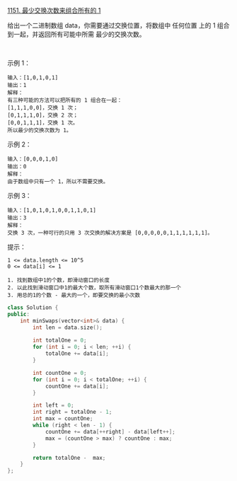 [1151. 最少交换次数来组合所有的 1](https://leetcode-cn.com/problems/minimum-swaps-to-group-all-1s-together/)

给出一个二进制数组 data，你需要通过交换位置，将数组中 任何位置 上的 1 组合到一起，并返回所有可能中所需 最少的交换次数。

 

示例 1：

```
输入：[1,0,1,0,1]
输出：1
解释： 
有三种可能的方法可以把所有的 1 组合在一起：
[1,1,1,0,0]，交换 1 次；
[0,1,1,1,0]，交换 2 次；
[0,0,1,1,1]，交换 1 次。
所以最少的交换次数为 1。
```

示例 2：

```
输入：[0,0,0,1,0]
输出：0
解释： 
由于数组中只有一个 1，所以不需要交换。
```

示例 3：

```
输入：[1,0,1,0,1,0,0,1,1,0,1]
输出：3
解释：
交换 3 次，一种可行的只用 3 次交换的解决方案是 [0,0,0,0,0,1,1,1,1,1,1]。
```

提示：
```
1 <= data.length <= 10^5
0 <= data[i] <= 1
```

```
1. 找到数组中1的个数，即滑动窗口的长度
2. 以此找到滑动窗口中1的最大个数，取所有滑动窗口1个数最大的那一个
3. 用总的1的个数 - 最大的一个，即要交换的最小次数
```

```c++
class Solution {
public:
    int minSwaps(vector<int>& data) {
        int len = data.size();
        
        int totalOne = 0;
        for (int i = 0; i < len; ++i) {
            totalOne += data[i];
        }

        int countOne = 0;
        for (int i = 0; i < totalOne; ++i) {
            countOne += data[i];
        }

        int left = 0; 
        int right = totalOne - 1;
        int max = countOne;
        while (right < len - 1) {
            countOne += data[++right] - data[left++];
            max = (countOne > max) ? countOne : max;
        }

        return totalOne -  max;
    }
};
```
